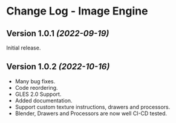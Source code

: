 Change Log - Image Engine
=========================

Version 1.0.1 *(2022-09-19)*
----------------------------

Initial release.


Version 1.0.2 *(2022-10-16)*
----------------------------

* Many bug fixes.
* Code reordering.
* GLES 2.0 Support.
* Added documentation.
* Support custom texture instructions, drawers and processors.
* Blender, Drawers and Processors are now well CI-CD tested.
